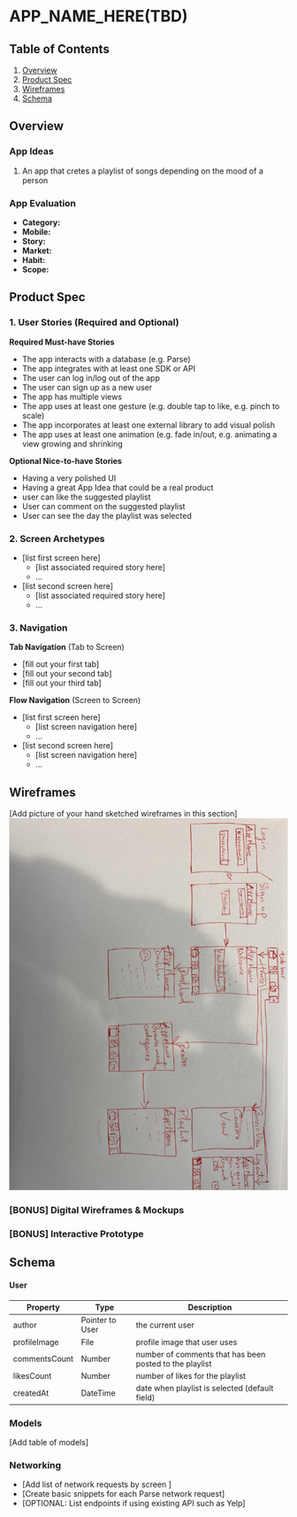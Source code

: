 
# APP_NAME_HERE(TBD)

## Table of Contents
1. [Overview](#Overview)
1. [Product Spec](#Product-Spec)
1. [Wireframes](#Wireframes)
2. [Schema](#Schema)

## Overview
### App Ideas
 1) An app that cretes a playlist of songs depending on the mood of a person

### App Evaluation
- **Category:**
- **Mobile:**
- **Story:**
- **Market:**
- **Habit:**
- **Scope:**

## Product Spec

### 1. User Stories (Required and Optional)

**Required Must-have Stories**

* The app interacts with a database (e.g. Parse)
* The app integrates with at least one SDK or API
* The user can log in/log out of the app
* The user can sign up as a new user
* The app has multiple views
* The app uses at least one gesture (e.g. double tap to like, e.g. pinch to scale) 
* The app incorporates at least one external library to add visual polish
* The app uses at least one animation (e.g. fade in/out, e.g. animating a view growing and shrinking

**Optional Nice-to-have Stories**

* Having a very polished UI
* Having a great App Idea that could be a real product
* user can like the suggested playlist
* User can comment on the suggested playlist
* User can see the day the playlist was selected
 

### 2. Screen Archetypes

* [list first screen here]
   * [list associated required story here]
   * ...
* [list second screen here]
   * [list associated required story here]
   * ...

### 3. Navigation

**Tab Navigation** (Tab to Screen)

* [fill out your first tab]
* [fill out your second tab]
* [fill out your third tab]

**Flow Navigation** (Screen to Screen)

* [list first screen here]
   * [list screen navigation here]
   * ...
* [list second screen here]
   * [list screen navigation here]
   * ...

## Wireframes
[Add picture of your hand sketched wireframes in this section]
<img src="https://github.com/bseyi/Project_Idea/blob/main/IMG_3774.jpeg" width=600>

### [BONUS] Digital Wireframes & Mockups

### [BONUS] Interactive Prototype

## Schema 
#### User

   | Property      | Type     | Description |
   | ------------- | -------- | ------------|
   | author        | Pointer to User| the current user |
   | profileImage         | File     | profile image that user uses |
   | commentsCount | Number   | number of comments that has been posted to the playlist|
   | likesCount    | Number   | number of likes for the playlist |
   | createdAt     | DateTime | date when playlist is selected (default field) |

### Models
[Add table of models]
### Networking
- [Add list of network requests by screen ]
- [Create basic snippets for each Parse network request]
- [OPTIONAL: List endpoints if using existing API such as Yelp]
